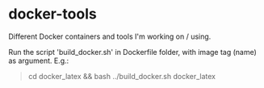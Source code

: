 # docker-tools
Different Docker containers and tools I'm working on / using.

Run the script 'build_docker.sh' in Dockerfile folder, with image tag (name) as argument. E.g.:

> cd docker_latex && bash ../build_docker.sh docker_latex

